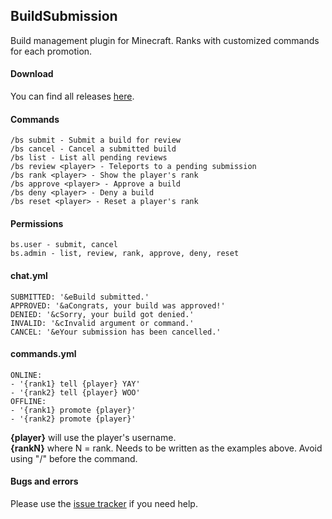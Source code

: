 ## BuildSubmission

Build management plugin for Minecraft. Ranks with customized commands for each promotion.

#### Download

You can find all releases [here](https://github.com/freddedotme/BuildSubmission/releases).

#### Commands

    /bs submit - Submit a build for review
    /bs cancel - Cancel a submitted build
    /bs list - List all pending reviews
    /bs review <player> - Teleports to a pending submission
    /bs rank <player> - Show the player's rank
    /bs approve <player> - Approve a build
    /bs deny <player> - Deny a build
    /bs reset <player> - Reset a player's rank

#### Permissions

    bs.user - submit, cancel
    bs.admin - list, review, rank, approve, deny, reset

#### chat.yml

    SUBMITTED: '&eBuild submitted.'
    APPROVED: '&aCongrats, your build was approved!'
    DENIED: '&cSorry, your build got denied.'
    INVALID: '&cInvalid argument or command.'
    CANCEL: '&eYour submission has been cancelled.'
    
#### commands.yml

    ONLINE:
    - '{rank1} tell {player} YAY'
    - '{rank2} tell {player} WOO'
    OFFLINE:
    - '{rank1} promote {player}'
    - '{rank2} promote {player}'
    
**{player}** will use the player's username.  
**{rankN}** where N = rank. Needs to be written as the examples above. Avoid using "/" before the command.

#### Bugs and errors

Please use the [issue tracker](https://github.com/freddedotme/BuildSubmission/issues) if you need help.
